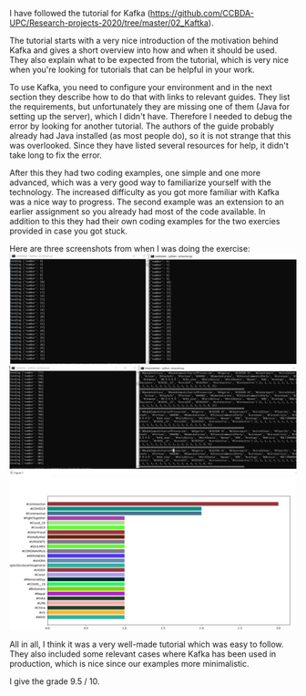 I have followed the tutorial for Kafka (https://github.com/CCBDA-UPC/Research-projects-2020/tree/master/02_Kaftka).

The tutorial starts with a very nice introduction of the motivation behind Kafka and gives a short overview into how 
and when it should be used. They also explain what to be expected from the tutorial, which is very nice when you're looking 
for tutorials that can be helpful in your work.

To use Kafka, you need to configure your environment and in the next section they describe how to do that with links to 
relevant guides. They list the requirements, but unfortunately they are missing one of them (Java for setting up the server),
which I didn't have. Therefore I needed to debug the error by looking for another tutorial. The authors of the guide 
probably already had Java installed (as most people do), so it is not strange that this was overlooked. Since they have listed several
resources for help, it didn't take long to fix the error.

After this they had two coding examples, one simple and one more advanced, which was a very good way to familiarize yourself 
with the technology. The increased difficulty as you got more familiar with Kafka was a nice way to progress. The second example
was an extension to an earlier assignment so you already had most of the code available. In addition to this they had their own coding
examples for the two exercies provided in case you got stuck.

Here are three screenshots from when I was doing the exercise:
![Example1](/research/Images/response1-example1.PNG)
![Example2](/research/Images/response1-example2.PNG)
![Plot](/research/Images/response1-plot.PNG)

All in all, I think it was a very well-made tutorial which was easy to follow. They also included some relevant cases where Kafka has been used
in production, which is nice since our examples more minimalistic.

I give the grade 9.5 / 10.


